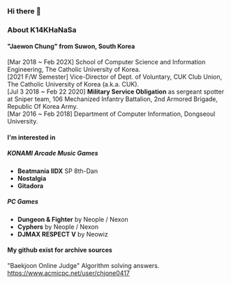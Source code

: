 ### Hi there 👋

### About K14KHaNaSa
#### "Jaewon Chung" from Suwon, South Korea  
[Mar 2018 ~ Feb 202X] School of Computer Science and Information Engineering, The Catholic University of Korea.  
[2021 F/W Semester] Vice-Director of Dept. of Voluntary, CUK Club Union, The Catholic University of Korea (a.k.a. CUK).  
[Jul 3 2018 ~ Feb 22 2020] **Military Service Obligation** as sergeant spotter at Sniper team, 106 Mechanized Infantry Battalion, 2nd Armored Brigade, Republic Of Korea Army.  
[Mar 2016 ~ Feb 2018] Department of Computer Information, Dongseoul University.  

#### I'm interested in
##### KONAMI Arcade Music Games
- **Beatmania IIDX** SP 8th-Dan  
- **Nostalgia**  
- **Gitadora**  
##### PC Games
- **Dungeon & Fighter** by Neople / Nexon
- **Cyphers** by Neople / Nexon
- **DJMAX RESPECT V** by Neowiz

#### My github exist for archive sources

"Baekjoon Online Judge" Algorithm solving answers.  
https://www.acmicpc.net/user/chjone0417



<!--
**K14KHaNaSa/K14KHaNaSa** is a ✨ _special_ ✨ repository because its `README.md` (this file) appears on your GitHub profile.

Here are some ideas to get you started:

- 🔭 I’m currently working on ...
- 🌱 I’m currently learning ...
- 👯 I’m looking to collaborate on ...
- 🤔 I’m looking for help with ...
- 💬 Ask me about ...
- 📫 How to reach me: ...
- 😄 Pronouns: ...
- ⚡ Fun fact: ...
-->
